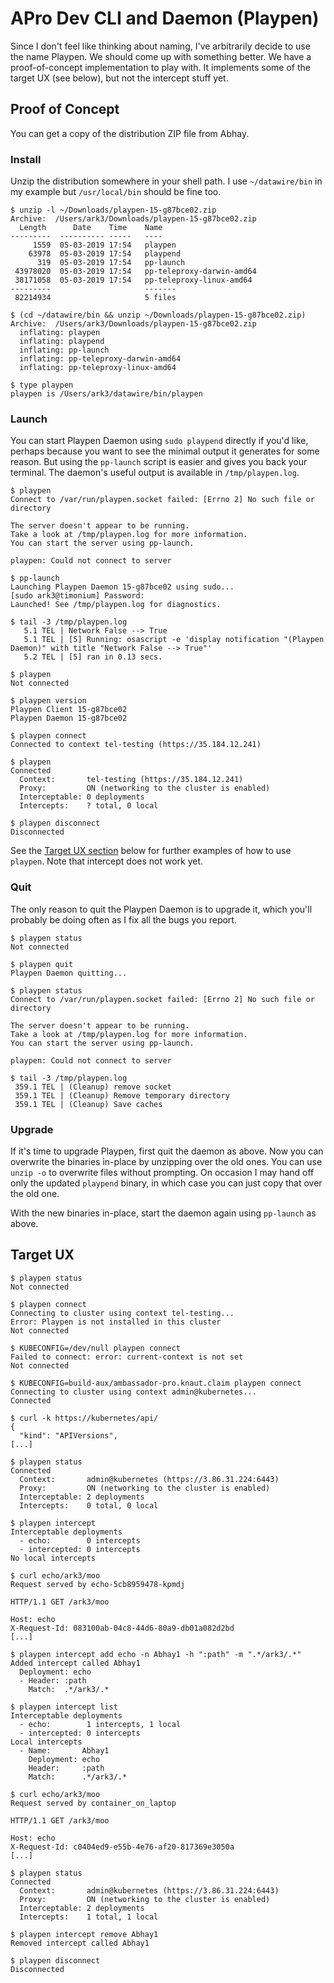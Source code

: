 # APro Dev CLI and Daemon (Playpen)

Since I don't feel like thinking about naming, I've arbitrarily decide to use the name Playpen. We should come up with something better. We have a proof-of-concept implementation to play with. It implements some of the target UX (see below), but not the intercept stuff yet.


## Proof of Concept

You can get a copy of the distribution ZIP file from Abhay.

### Install

Unzip the distribution somewhere in your shell path. I use `~/datawire/bin` in my example but `/usr/local/bin` should be fine too.

```console
$ unzip -l ~/Downloads/playpen-15-g87bce02.zip 
Archive:  /Users/ark3/Downloads/playpen-15-g87bce02.zip
  Length      Date    Time    Name
---------  ---------- -----   ----
     1559  05-03-2019 17:54   playpen
    63978  05-03-2019 17:54   playpend
      319  05-03-2019 17:54   pp-launch
 43978020  05-03-2019 17:54   pp-teleproxy-darwin-amd64
 38171058  05-03-2019 17:54   pp-teleproxy-linux-amd64
---------                     -------
 82214934                     5 files

$ (cd ~/datawire/bin && unzip ~/Downloads/playpen-15-g87bce02.zip)
Archive:  /Users/ark3/Downloads/playpen-15-g87bce02.zip
  inflating: playpen
  inflating: playpend
  inflating: pp-launch
  inflating: pp-teleproxy-darwin-amd64  
  inflating: pp-teleproxy-linux-amd64  

$ type playpen
playpen is /Users/ark3/datawire/bin/playpen
```

### Launch

You can start Playpen Daemon using `sudo playpend` directly if you'd like, perhaps because you want to see the minimal output it generates for some reason. But using the `pp-launch` script is easier and gives you back your terminal. The daemon's useful output is available in `/tmp/playpen.log`.

```console
$ playpen
Connect to /var/run/playpen.socket failed: [Errno 2] No such file or directory

The server doesn't appear to be running.
Take a look at /tmp/playpen.log for more information.
You can start the server using pp-launch.

playpen: Could not connect to server

$ pp-launch
Launching Playpen Daemon 15-g87bce02 using sudo...
[sudo ark3@timonium] Password: 
Launched! See /tmp/playpen.log for diagnostics.

$ tail -3 /tmp/playpen.log
   5.1 TEL | Network False --> True
   5.1 TEL | [5] Running: osascript -e 'display notification "(Playpen Daemon)" with title "Network False --> True"'
   5.2 TEL | [5] ran in 0.13 secs.

$ playpen
Not connected

$ playpen version
Playpen Client 15-g87bce02
Playpen Daemon 15-g87bce02

$ playpen connect
Connected to context tel-testing (https://35.184.12.241)

$ playpen
Connected
  Context:       tel-testing (https://35.184.12.241)
  Proxy:         ON (networking to the cluster is enabled)
  Interceptable: 0 deployments
  Intercepts:    ? total, 0 local

$ playpen disconnect
Disconnected
```

See the [Target UX section](#target-ux) below for further examples of how to use `playpen`. Note that intercept does not work yet.

### Quit

The only reason to quit the Playpen Daemon is to upgrade it, which you'll probably be doing often as I fix all the bugs you report.

```console
$ playpen status
Not connected

$ playpen quit
Playpen Daemon quitting...

$ playpen status
Connect to /var/run/playpen.socket failed: [Errno 2] No such file or directory

The server doesn't appear to be running.
Take a look at /tmp/playpen.log for more information.
You can start the server using pp-launch.

playpen: Could not connect to server

$ tail -3 /tmp/playpen.log
 359.1 TEL | (Cleanup) remove socket
 359.1 TEL | (Cleanup) Remove temporary directory
 359.1 TEL | (Cleanup) Save caches
```

### Upgrade

If it's time to upgrade Playpen, first quit the daemon as above. Now you can overwrite the binaries in-place by unzipping over the old ones. You can use `unzip -o` to overwrite files without prompting. On occasion I may hand off only the updated `playpend` binary, in which case you can just copy that over the old one.

With the new binaries in-place, start the daemon again using `pp-launch` as above.


## Target UX

```console
$ playpen status
Not connected

$ playpen connect
Connecting to cluster using context tel-testing...
Error: Playpen is not installed in this cluster
Not connected

$ KUBECONFIG=/dev/null playpen connect
Failed to connect: error: current-context is not set
Not connected

$ KUBECONFIG=build-aux/ambassador-pro.knaut.claim playpen connect
Connecting to cluster using context admin@kubernetes...
Connected

$ curl -k https://kubernetes/api/
{
  "kind": "APIVersions",
[...]

$ playpen status
Connected
  Context:       admin@kubernetes (https://3.86.31.224:6443)
  Proxy:         ON (networking to the cluster is enabled)
  Interceptable: 2 deployments
  Intercepts:    0 total, 0 local

$ playpen intercept
Interceptable deployments
  - echo:        0 intercepts
  - intercepted: 0 intercepts
No local intercepts

$ curl echo/ark3/moo
Request served by echo-5cb8959478-kpmdj

HTTP/1.1 GET /ark3/moo

Host: echo
X-Request-Id: 083100ab-04c8-44d6-80a9-db01a082d2bd
[...]

$ playpen intercept add echo -n Abhay1 -h ":path" -m ".*/ark3/.*"
Added intercept called Abhay1
  Deployment: echo
  - Header: :path
    Match:  .*/ark3/.*

$ playpen intercept list
Interceptable deployments
  - echo:        1 intercepts, 1 local
  - intercepted: 0 intercepts
Local intercepts
  - Name:       Abhay1
    Deployment: echo
    Header:     :path
    Match:      .*/ark3/.*

$ curl echo/ark3/moo
Request served by container_on_laptop

HTTP/1.1 GET /ark3/moo

Host: echo
X-Request-Id: c0404ed9-e55b-4e76-af20-817369e3050a
[...]

$ playpen status
Connected
  Context:       admin@kubernetes (https://3.86.31.224:6443)
  Proxy:         ON (networking to the cluster is enabled)
  Interceptable: 2 deployments
  Intercepts:    1 total, 1 local

$ playpen intercept remove Abhay1
Removed intercept called Abhay1

$ playpen disconnect
Disconnected
```
